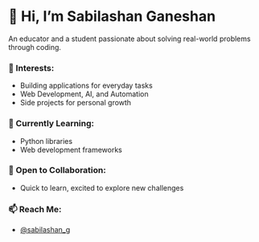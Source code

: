 # 👋 Hi, I’m Sabilashan Ganeshan
An educator and a student passionate about solving real-world problems through coding.

### 👀 Interests:
- Building applications for everyday tasks
- Web Development, AI, and Automation
- Side projects for personal growth

### 🌱 Currently Learning:
- Python libraries
- Web development frameworks

### 💞️ Open to Collaboration:
- Quick to learn, excited to explore new challenges

### 📫 Reach Me:
- [@sabilashan_g](https://www.instagram.com/sabilashan_g/)
